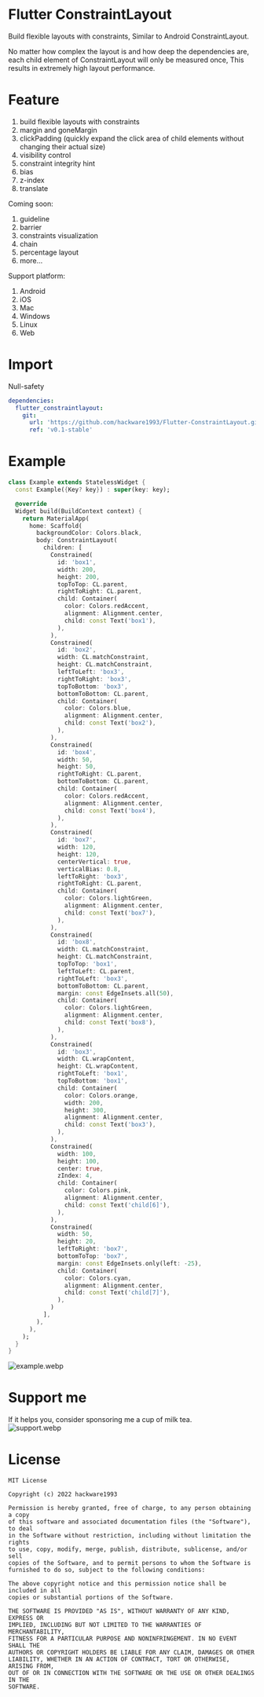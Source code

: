 # Flutter ConstraintLayout

Build flexible layouts with constraints, Similar to Android ConstraintLayout.

No matter how complex the layout is and how deep the dependencies are, each child element of
ConstraintLayout will only be measured once, This results in extremely high layout performance.

# Feature

1. build flexible layouts with constraints
2. margin and goneMargin
3. clickPadding (quickly expand the click area of child elements without changing their actual size)
4. visibility control
5. constraint integrity hint
6. bias
7. z-index
8. translate

Coming soon:

1. guideline
2. barrier
3. constraints visualization
4. chain
5. percentage layout
6. more...

Support platform:

1. Android
2. iOS
3. Mac
4. Windows
5. Linux
6. Web

# Import

Null-safety

```yaml
dependencies:
  flutter_constraintlayout:
    git:
      url: 'https://github.com/hackware1993/Flutter-ConstraintLayout.git'
      ref: 'v0.1-stable'
```

# Example

```dart
class Example extends StatelessWidget {
  const Example({Key? key}) : super(key: key);

  @override
  Widget build(BuildContext context) {
    return MaterialApp(
      home: Scaffold(
        backgroundColor: Colors.black,
        body: ConstraintLayout(
          children: [
            Constrained(
              id: 'box1',
              width: 200,
              height: 200,
              topToTop: CL.parent,
              rightToRight: CL.parent,
              child: Container(
                color: Colors.redAccent,
                alignment: Alignment.center,
                child: const Text('box1'),
              ),
            ),
            Constrained(
              id: 'box2',
              width: CL.matchConstraint,
              height: CL.matchConstraint,
              leftToLeft: 'box3',
              rightToRight: 'box3',
              topToBottom: 'box3',
              bottomToBottom: CL.parent,
              child: Container(
                color: Colors.blue,
                alignment: Alignment.center,
                child: const Text('box2'),
              ),
            ),
            Constrained(
              id: 'box4',
              width: 50,
              height: 50,
              rightToRight: CL.parent,
              bottomToBottom: CL.parent,
              child: Container(
                color: Colors.redAccent,
                alignment: Alignment.center,
                child: const Text('box4'),
              ),
            ),
            Constrained(
              id: 'box7',
              width: 120,
              height: 120,
              centerVertical: true,
              verticalBias: 0.8,
              leftToRight: 'box3',
              rightToRight: CL.parent,
              child: Container(
                color: Colors.lightGreen,
                alignment: Alignment.center,
                child: const Text('box7'),
              ),
            ),
            Constrained(
              id: 'box8',
              width: CL.matchConstraint,
              height: CL.matchConstraint,
              topToTop: 'box1',
              leftToLeft: CL.parent,
              rightToLeft: 'box3',
              bottomToBottom: CL.parent,
              margin: const EdgeInsets.all(50),
              child: Container(
                color: Colors.lightGreen,
                alignment: Alignment.center,
                child: const Text('box8'),
              ),
            ),
            Constrained(
              id: 'box3',
              width: CL.wrapContent,
              height: CL.wrapContent,
              rightToLeft: 'box1',
              topToBottom: 'box1',
              child: Container(
                color: Colors.orange,
                width: 200,
                height: 300,
                alignment: Alignment.center,
                child: const Text('box3'),
              ),
            ),
            Constrained(
              width: 100,
              height: 100,
              center: true,
              zIndex: 4,
              child: Container(
                color: Colors.pink,
                alignment: Alignment.center,
                child: const Text('child[6]'),
              ),
            ),
            Constrained(
              width: 50,
              height: 20,
              leftToRight: 'box7',
              bottomToTop: 'box7',
              margin: const EdgeInsets.only(left: -25),
              child: Container(
                color: Colors.cyan,
                alignment: Alignment.center,
                child: const Text('child[7]'),
              ),
            )
          ],
        ),
      ),
    );
  }
}
```

![example.webp](https://github.com/hackware1993/flutter-constraintlayout/blob/master/effect.webp?raw=true)

# Support me

If it helps you, consider sponsoring me a cup of milk tea.
<br/>
![support.webp](https://github.com/hackware1993/flutter-constraintlayout/blob/master/support.webp?raw=true)

# License

```
MIT License

Copyright (c) 2022 hackware1993

Permission is hereby granted, free of charge, to any person obtaining a copy
of this software and associated documentation files (the "Software"), to deal
in the Software without restriction, including without limitation the rights
to use, copy, modify, merge, publish, distribute, sublicense, and/or sell
copies of the Software, and to permit persons to whom the Software is
furnished to do so, subject to the following conditions:

The above copyright notice and this permission notice shall be included in all
copies or substantial portions of the Software.

THE SOFTWARE IS PROVIDED "AS IS", WITHOUT WARRANTY OF ANY KIND, EXPRESS OR
IMPLIED, INCLUDING BUT NOT LIMITED TO THE WARRANTIES OF MERCHANTABILITY,
FITNESS FOR A PARTICULAR PURPOSE AND NONINFRINGEMENT. IN NO EVENT SHALL THE
AUTHORS OR COPYRIGHT HOLDERS BE LIABLE FOR ANY CLAIM, DAMAGES OR OTHER
LIABILITY, WHETHER IN AN ACTION OF CONTRACT, TORT OR OTHERWISE, ARISING FROM,
OUT OF OR IN CONNECTION WITH THE SOFTWARE OR THE USE OR OTHER DEALINGS IN THE
SOFTWARE.
```
